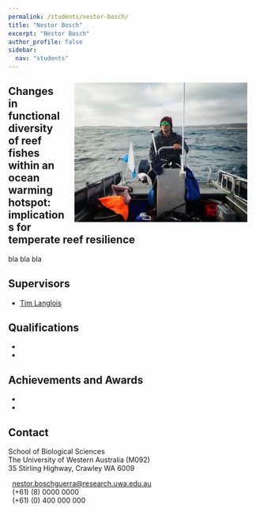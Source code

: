 ```yaml
---
permalink: /students/nestor-bosch/
title: "Nestor Bosch"
excerpt: "Nestor Bosch"
author_profile: false
sidebar:
  nav: "students"
---
```

<img class="philprofile" src='/images/Nestor_WS.jpg' align='right' width="350" hspace="20" vspace="10">

## Changes in functional diversity of reef fishes within an ocean warming hotspot: implications for temperate reef resilience
bla bla bla

## Supervisors
- [Tim Langlois](https://brookegibbons.github.io/academics/tim-langlois/ "Tim Langlois")


## Qualifications
-
-

## Achievements and Awards
-
-

## Contact
<p class="address"><i class="far fa-building"></i> School of Biological Sciences<br>
The University of Western Australia (M092)<br>
35 Stirling Highway, Crawley WA 6009</p>

<p class="phoneemail"><i class="far fa-envelope-open"></i>&nbsp;&nbsp;<a href="mailto:nestor.boschguerra@research.uwa.edu.au">nestor.boschguerra@research.uwa.edu.au</a><br>
<i class="fas fa-phone"></i>&nbsp;&nbsp;(+61) (8) 0000 0000<br>
<i class="fas fa-mobile-alt"></i>&nbsp;&nbsp;(+61) (0) 400 000 000<br>
